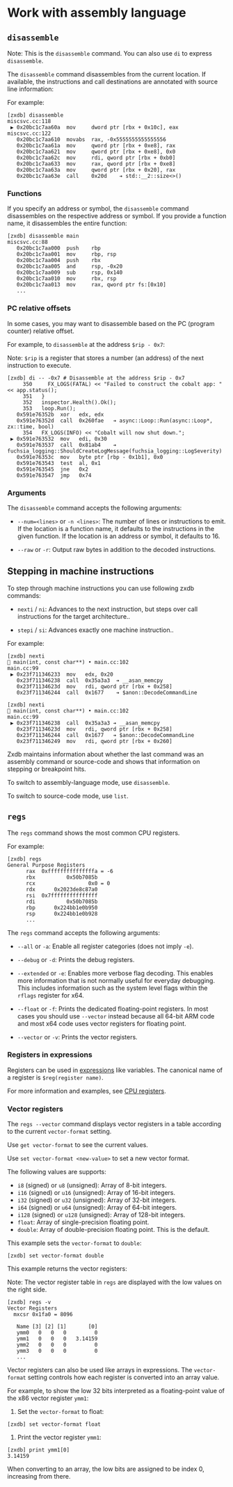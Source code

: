 # Work with assembly language

## `disassemble`

Note: This is the `disassemble` command. You can also use `di` to express
`disassemble`.

The `disassemble` command disassembles from the current location. If available,
the instructions and call destinations are annotated with source line information:

For example:

```none {:.devsite-disable-click-to-copy}
[zxdb] disassemble
miscsvc.cc:118
 ▶ 0x20bc1c7aa60a  mov     dword ptr [rbx + 0x10c], eax
miscsvc.cc:122
   0x20bc1c7aa610  movabs  rax, -0x5555555555555556
   0x20bc1c7aa61a  mov     qword ptr [rbx + 0xe8], rax
   0x20bc1c7aa621  mov     qword ptr [rbx + 0xe8], 0x0
   0x20bc1c7aa62c  mov     rdi, qword ptr [rbx + 0xb0]
   0x20bc1c7aa633  mov     rax, qword ptr [rbx + 0xe8]
   0x20bc1c7aa63a  mov     qword ptr [rbx + 0x20], rax
   0x20bc1c7aa63e  call    0x20d    ➔ std::__2::size<>()
```

### Functions

If you specify an address or symbol, the `disassemble` command disassembles on
the respective address or symbol. If you provide a function name, it
disassembles the entire function:

```none {:.devsite-disable-click-to-copy}
[zxdb] disassemble main
miscsvc.cc:88
   0x20bc1c7aa000  push    rbp
   0x20bc1c7aa001  mov     rbp, rsp
   0x20bc1c7aa004  push    rbx
   0x20bc1c7aa005  and     rsp, -0x20
   0x20bc1c7aa009  sub     rsp, 0x140
   0x20bc1c7aa010  mov     rbx, rsp
   0x20bc1c7aa013  mov     rax, qword ptr fs:[0x10]
   ...
```

### PC relative offsets

In some cases, you may want to disassemble based on the PC (program counter)
relative offset.

For example, to `disassemble` at the address `$rip - 0x7`:

Note: `$rip` is a register that stores a number (an address) of the next
instruction to execute.

```
[zxdb] di -- -0x7 # Disassemble at the address $rip - 0x7
     350     FX_LOGS(FATAL) << "Failed to construct the cobalt app: " << app.status();
     351   }
     352   inspector.Health().Ok();
     353   loop.Run();
   0x591e76352b  xor   edx, edx
   0x591e76352d  call  0x260fae   ➔ async::Loop::Run(async::Loop*, zx::time, bool)
     354   FX_LOGS(INFO) << "Cobalt will now shut down.";
 ▶ 0x591e763532  mov   edi, 0x30
   0x591e763537  call  0x81ab4    ➔ fuchsia_logging::ShouldCreateLogMessage(fuchsia_logging::LogSeverity)
   0x591e76353c  mov   byte ptr [rbp - 0x1b1], 0x0
   0x591e763543  test  al, 0x1
   0x591e763545  jne   0x2
   0x591e763547  jmp   0x74
```

### Arguments

The `disassemble` command accepts the following arguments:

  * `--num=<lines>` or `-n <lines>`: The number of lines or instructions to emit.
    If the location is a function name, it defaults to the instructions in the
    given function. If the location is an address or symbol, it defaults to 16.

  * `--raw` or `-r`: Output raw bytes in addition to the decoded instructions.

## Stepping in machine instructions

To step through machine instructions you can use following zxdb commands:

  * `nexti` / `ni`: Advances to the next instruction, but steps over call
    instructions for the target architecture..

  * `stepi` / `si`: Advances exactly one machine instruction..

For example:

```none {:.devsite-disable-click-to-copy}
[zxdb] nexti
🛑 main(int, const char**) • main.cc:102
main.cc:99
 ▶ 0x23f711346233  mov   edx, 0x20
   0x23f711346238  call  0x35a3a3  ➔ __asan_memcpy
   0x23f71134623d  mov   rdi, qword ptr [rbx + 0x258]
   0x23f711346244  call  0x1677    ➔ $anon::DecodeCommandLine

[zxdb] nexti
🛑 main(int, const char**) • main.cc:102
main.cc:99
 ▶ 0x23f711346238  call  0x35a3a3 ➔ __asan_memcpy
   0x23f71134623d  mov   rdi, qword ptr [rbx + 0x258]
   0x23f711346244  call  0x1677   ➔ $anon::DecodeCommandLine
   0x23f711346249  mov   rdi, qword ptr [rbx + 0x260]
```

Zxdb maintains information about whether the last command was an assembly
command or source-code and shows that information on stepping or breakpoint
hits.

To switch to assembly-language mode, use `disassemble`.

To switch to source-code mode, use `list`.

## `regs`

The `regs` command shows the most common CPU registers.

For example:

```none {:.devsite-disable-click-to-copy}
[zxdb] regs
General Purpose Registers
      rax  0xfffffffffffffffa = -6
      rbx          0x50b7085b
      rcx                 0x0 = 0
      rdx      0x2023de8c87a0
      rsi  0x7fffffffffffffff
      rdi          0x50b7085b
      rbp      0x224bb1e0b950
      rsp      0x224bb1e0b928
      ...
```

The `regs` command accepts the following arguments:

  * `--all` or `-a`: Enable all register categories (does not imply `-e`).

  * `--debug` or `-d`: Prints the debug registers.

  * `--extended` or `-e`: Enables more verbose flag decoding. This enables more
    information that is not normally useful for everyday debugging. This
    includes information such as the system level flags within the `rflags`
    register for x64.

  * `--float` or `-f`: Prints the dedicated floating-point registers. In most
    cases you should use `--vector` instead because all 64-bit ARM code and most
    x64 code uses vector registers for floating point.

  * `--vector` or `-v`: Prints the vector registers.

### Registers in expressions

Registers can be used in [expressions](expressions.md) like variables. The
canonical name of a register is `$reg(register name)`.

For more information and examples, see [CPU registers][cpu-registers-doc].

### Vector registers

The `regs --vector` command displays vector registers in a table according
to the current `vector-format` setting.

Use `get vector-format` to see the current values.

Use `set vector-format <new-value>` to set a new vector format.

The following values are supports:

  * `i8` (signed) or `u8` (unsigned): Array of 8-bit integers.
  * `i16` (signed) or `u16` (unsigned): Array of 16-bit integers.
  * `i32` (signed) or `u32` (unsigned): Array of 32-bit integers.
  * `i64` (signed) or `u64` (unsigned): Array of 64-bit integers.
  * `i128` (signed) or `u128` (unsigned): Array of 128-bit integers.
  * `float`: Array of single-precision floating point.
  * `double`: Array of double-precision floating point. This is the default.

This example sets the `vector-format` to `double`:

```none {:.devsite-disable-click-to-copy}
[zxdb] set vector-format double
```

This example returns the vector registers:

Note: The vector register table in `regs` are displayed with the low values
on the right side.

```
[zxdb] regs -v
Vector Registers
  mxcsr 0x1fa0 = 8096

   Name [3] [2] [1]       [0]
   ymm0   0   0   0         0
   ymm1   0   0   0   3.14159
   ymm2   0   0   0         0
   ymm3   0   0   0         0
   ...
```

Vector registers can also be used like arrays in expressions. The
`vector-format` setting controls how each register is converted into an array
value.

For example, to show the low 32 bits interpreted as a floating-point value of
the x86 vector register `ymm1`:


1. Set the `vector-format` to float:

  ```none {:.devsite-disable-click-to-copy}
  [zxdb] set vector-format float
  ```

1. Print the vector register `ymm1`:

  ```
  [zxdb] print ymm1[0]
  3.14159
  ```

When converting to an array, the low bits are assigned to be index 0, increasing
from there.

[cpu-registers-doc]: /docs/development/debugger/expressions.md#cpu-registers

